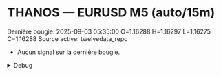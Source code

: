 # THANOS — EURUSD M5 (auto/15m)
Dernière bougie: 2025-09-03 05:35:00  O=1.16288  H=1.16297  L=1.16275  C=1.16288
Source active: twelvedata_repo

- Aucun signal sur la dernière bougie.

<details><summary>Debug</summary>

- TD_API_KEY manquant.

</details>